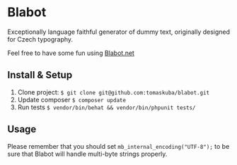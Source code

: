 Blabot
=================

Exceptionally language faithful generator of dummy text, 
originally designed for Czech typography.

Feel free to have some fun using [Blabot.net](http://blabot.net)

Install & Setup
---------------

1. Clone project: `$ git clone git@github.com:tomaskuba/blabot.git`
2. Update composer `$ composer update`
3. Run tests `$ vendor/bin/behat && vendor/bin/phpunit tests/`

Usage
-------

Please remember that you should set `mb_internal_encoding("UTF-8");`
to be sure that Blabot will handle multi-byte strings properly.
